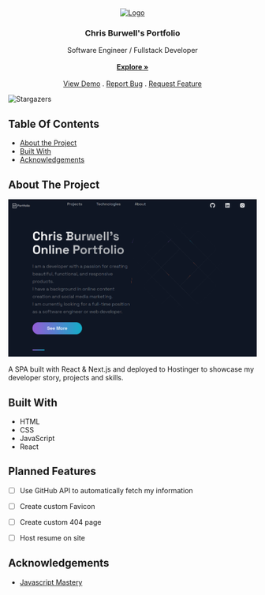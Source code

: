 <br/>
<p align="center">
  <a href="https://github.com/countchrisdo/portfolio">
    <img src="https://cdn.onlinewebfonts.com/svg/img_65295.png" alt="Logo" width="80" height="80">
  </a>

  <h3 align="center">Chris Burwell's Portfolio</h3>

  <p align="center">
    Software Engineer / Fullstack Developer 
    <br/>
    <br/>
    <a href="https://github.com/countchrisdo/portfolio"><strong>Explore »</strong></a>
    <br/>
    <br/>
    <a href="https://github.com/countchrisdo/portfolio">View Demo</a>
    .
    <a href="https://github.com/countchrisdo/portfolio/issues">Report Bug</a>
    .
    <a href="https://github.com/countchrisdo/portfolio/issues">Request Feature</a>
  </p>
</p>

![Stargazers](https://img.shields.io/github/stars/countchrisdo/portfolio?style=social) 

## Table Of Contents

* [About the Project](#about-the-project)
* [Built With](#built-with)
* [Acknowledgements](#acknowledgements)

## About The Project

![Screen Shot](public/images/port.png)

A SPA built with React & Next.js and deployed to Hostinger to showcase my developer story, projects and skills.

## Built With

- HTML
- CSS
- JavaScript
- React

## Planned Features

- [ ] Use GitHub API to automatically fetch my information
- [ ] Create custom Favicon
- [ ] Create custom 404 page
- [ ] Host resume on site


## Acknowledgements

* [Javascript Mastery](https://javascriptmastery.eo.page/)

